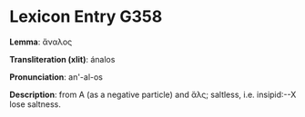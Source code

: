 # Lexicon Entry G358

**Lemma**: ἄναλος

**Transliteration (xlit)**: ánalos

**Pronunciation**: an'-al-os

**Description**:
from Α (as a negative particle) and ἅλς; saltless, i.e. insipid:--X lose saltness.
